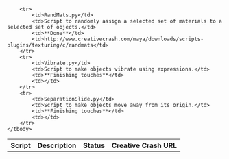 <table>
	<tbody>
		<tr>
			<th>Script</th>
			<th>Description</th>
			<th>Status</th>
			<th>Creative Crash URL</th>
		</tr>
		
		<tr>
			<td>RandMats.py</td>
			<td>Script to randomly assign a selected set of materials to a selected set of objects.</td>
			<td>**Done**</td>
			<td>http://www.creativecrash.com/maya/downloads/scripts-plugins/texturing/c/randmats</td>
		</tr>
		<tr>
			<td>Vibrate.py</td>
			<td>Script to make objects vibrate using expressions.</td>
			<td>**Finishing touches**</td>
			<td></td>
		</tr>
		<tr>
			<td>SeparationSlide.py</td>
			<td>Script to make objects move away from its origin.</td>
			<td>**Finishing touches**</td>
			<td></td>
		</tr>
	</tbody>
</table>